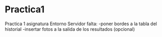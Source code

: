 # Practica1
Practica 1 asignatura Entorno Servidor
falta: 
-poner bordes a la tabla del historial
-insertar fotos a la salida de los resultados (opcional)

